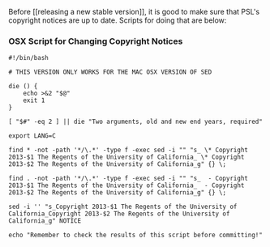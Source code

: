Before [[releasing a new stable version]], it is good to make sure that PSL's copyright notices are up to date. Scripts for doing that are below:

### OSX Script for Changing Copyright Notices

```
#!/bin/bash

# THIS VERSION ONLY WORKS FOR THE MAC OSX VERSION OF SED

die () {
    echo >&2 "$@"
    exit 1
}

[ "$#" -eq 2 ] || die "Two arguments, old and new end years, required"

export LANG=C

find * -not -path '*/\.*' -type f -exec sed -i "" "s_ \* Copyright 2013-$1 The Regents of the University of California_ \* Copyright 2013-$2 The Regents of the University of California_g" {} \;

find . -not -path '*/\.*' -type f -exec sed -i "" "s_  - Copyright 2013-$1 The Regents of the University of California_  - Copyright 2013-$2 The Regents of the University of California_g" {} \;

sed -i '' "s_Copyright 2013-$1 The Regents of the University of California_Copyright 2013-$2 The Regents of the University of California_g" NOTICE

echo "Remember to check the results of this script before committing!"
```